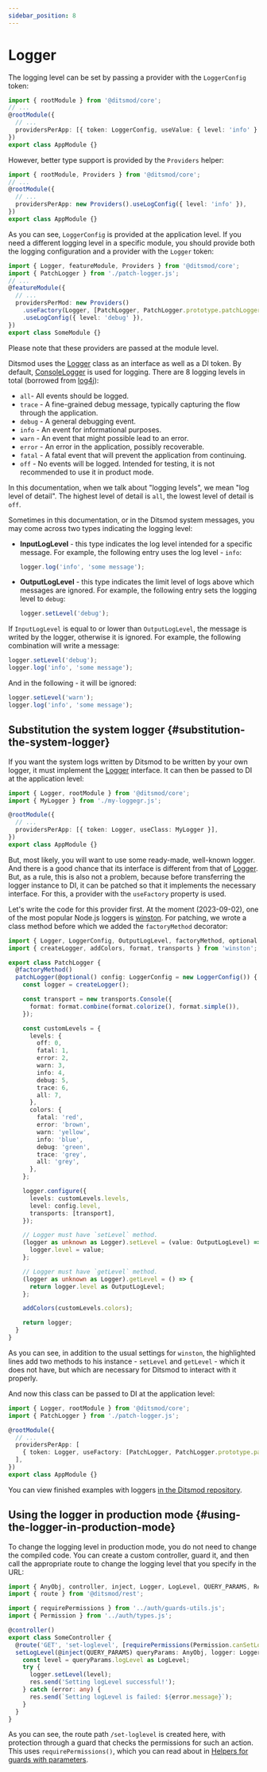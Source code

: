 ```yaml
---
sidebar_position: 8
---
```


# Logger

The logging level can be set by passing a provider with the `LoggerConfig` token:

```ts {5}
import { rootModule } from '@ditsmod/core';
// ...
@rootModule({
  // ...
  providersPerApp: [{ token: LoggerConfig, useValue: { level: 'info' } }],
})
export class AppModule {}
```

However, better type support is provided by the `Providers` helper:

```ts {5}
import { rootModule, Providers } from '@ditsmod/core';
// ...
@rootModule({
  // ...
  providersPerApp: new Providers().useLogConfig({ level: 'info' }),
})
export class AppModule {}
```

As you can see, `LoggerConfig` is provided at the application level. If you need a different logging level in a specific module, you should provide both the logging configuration and a provider with the `Logger` token:

```ts {6-8}
import { Logger, featureModule, Providers } from '@ditsmod/core';
import { PatchLogger } from './patch-logger.js';
// ...
@featureModule({
  // ...
  providersPerMod: new Providers()
    .useFactory(Logger, [PatchLogger, PatchLogger.prototype.patchLogger])
    .useLogConfig({ level: 'debug' }),
})
export class SomeModule {}
```

Please note that these providers are passed at the module level.

Ditsmod uses the [Logger][100] class as an interface as well as a DI token. By default, [ConsoleLogger][101] is used for logging. There are 8 logging levels in total (borrowed from [log4j][102]):

- `all`- All events should be logged.
- `trace` - A fine-grained debug message, typically capturing the flow through the application.
- `debug` - A general debugging event.
- `info` - An event for informational purposes.
- `warn` - An event that might possible lead to an error.
- `error` - An error in the application, possibly recoverable.
- `fatal` - A fatal event that will prevent the application from continuing.
- `off` - No events will be logged. Intended for testing, it is not recommended to use it in product mode.

In this documentation, when we talk about "logging levels", we mean "log level of detail". The highest level of detail is `all`, the lowest level of detail is `off`.

Sometimes in this documentation, or in the Ditsmod system messages, you may come across two types indicating the logging level:

- **InputLogLevel** - this type indicates the log level intended for a specific message. For example, the following entry uses the log level - `info`:
  ```ts
  logger.log('info', 'some message');
  ```
- **OutputLogLevel** - this type indicates the limit level of logs above which messages are ignored. For example, the following entry sets the logging level to `debug`:
  ```ts
  logger.setLevel('debug');
  ```

If `InputLogLevel` is equal to or lower than `OutputLogLevel`, the message is writed by the logger, otherwise it is ignored. For example, the following combination will write a message:

```ts
logger.setLevel('debug');
logger.log('info', 'some message');
```

And in the following - it will be ignored:

```ts
logger.setLevel('warn');
logger.log('info', 'some message');
```

## Substitution the system logger {#substitution-the-system-logger}

If you want the system logs written by Ditsmod to be written by your own logger, it must implement the [Logger][100] interface. It can then be passed to DI at the application level:

```ts
import { Logger, rootModule } from '@ditsmod/core';
import { MyLogger } from './my-loggegr.js';

@rootModule({
  // ...
  providersPerApp: [{ token: Logger, useClass: MyLogger }],
})
export class AppModule {}
```

But, most likely, you will want to use some ready-made, well-known logger. And there is a good chance that its interface is different from that of [Logger][100]. But, as a rule, this is also not a problem, because before transferring the logger instance to DI, it can be patched so that it implements the necessary interface. For this, a provider with the `useFactory` property is used.

Let's write the code for this provider first. At the moment (2023-09-02), one of the most popular Node.js loggers is [winston][103]. For patching, we wrote a class method before which we added the `factoryMethod` decorator:

```ts {42-44,47-49}
import { Logger, LoggerConfig, OutputLogLevel, factoryMethod, optional } from '@ditsmod/core';
import { createLogger, addColors, format, transports } from 'winston';

export class PatchLogger {
  @factoryMethod()
  patchLogger(@optional() config: LoggerConfig = new LoggerConfig()) {
    const logger = createLogger();

    const transport = new transports.Console({
      format: format.combine(format.colorize(), format.simple()),
    });

    const customLevels = {
      levels: {
        off: 0,
        fatal: 1,
        error: 2,
        warn: 3,
        info: 4,
        debug: 5,
        trace: 6,
        all: 7,
      },
      colors: {
        fatal: 'red',
        error: 'brown',
        warn: 'yellow',
        info: 'blue',
        debug: 'green',
        trace: 'grey',
        all: 'grey',
      },
    };

    logger.configure({
      levels: customLevels.levels,
      level: config.level,
      transports: [transport],
    });

    // Logger must have `setLevel` method.
    (logger as unknown as Logger).setLevel = (value: OutputLogLevel) => {
      logger.level = value;
    };

    // Logger must have `getLevel` method.
    (logger as unknown as Logger).getLevel = () => {
      return logger.level as OutputLogLevel;
    };

    addColors(customLevels.colors);

    return logger;
  }
}
```

As you can see, in addition to the usual settings for `winston`, the highlighted lines add two methods to his instance - `setLevel` and `getLevel` - which it does not have, but which are necessary for Ditsmod to interact with it properly.

And now this class can be passed to DI at the application level:

```ts
import { Logger, rootModule } from '@ditsmod/core';
import { PatchLogger } from './patch-logger.js';

@rootModule({
  // ...
  providersPerApp: [
    { token: Logger, useFactory: [PatchLogger, PatchLogger.prototype.patchLogger] }
  ],
})
export class AppModule {}
```

You can view finished examples with loggers [in the Ditsmod repository][104].

## Using the logger in production mode {#using-the-logger-in-production-mode}

To change the logging level in production mode, you do not need to change the compiled code. You can create a custom controller, guard it, and then call the appropriate route to change the logging level that you specify in the URL:

```ts
import { AnyObj, controller, inject, Logger, LogLevel, QUERY_PARAMS, Res } from '@ditsmod/core';
import { route } from '@ditsmod/rest';

import { requirePermissions } from '../auth/guards-utils.js';
import { Permission } from '../auth/types.js';

@controller()
export class SomeController {
  @route('GET', 'set-loglevel', [requirePermissions(Permission.canSetLogLevel)])
  setLogLevel(@inject(QUERY_PARAMS) queryParams: AnyObj, logger: Logger, res: Res) {
    const level = queryParams.logLevel as LogLevel;
    try {
      logger.setLevel(level);
      res.send('Setting logLevel successful!');
    } catch (error: any) {
      res.send(`Setting logLevel is failed: ${error.message}`);
    }
  }
}
```

As you can see, the route path `/set-loglevel` is created here, with protection through a guard that checks the permissions for such an action. This uses `requirePermissions()`, which you can read about in [Helpers for guards with parameters][1].





[1]: /components-of-ditsmod-app/guards#helpers-for-guards-with-parameters

[100]: https://github.com/ditsmod/ditsmod/blob/core-2.54.0/packages/core/src/logger/logger.ts
[101]: https://github.com/ditsmod/ditsmod/blob/core-2.54.0/packages/core/src/logger/console-logger.ts
[102]: https://logging.apache.org/log4j/2.x/log4j-api/apidocs/org/apache/logging/log4j/Level.html
[103]: https://github.com/winstonjs/winston
[104]: https://github.com/ditsmod/ditsmod/tree/core-2.54.0/examples/04-logger/src/app/modules
